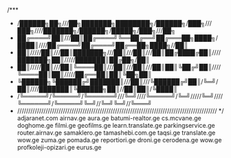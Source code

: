 
/***
*    /██████╗██╗///██╗███████╗████████╗/██████╗/███╗///███╗////███████╗/██████╗/█████╗/███╗///██╗
*    ██╔════╝██║///██║██╔════╝╚══██╔══╝██╔═══██╗████╗/████║////██╔════╝██╔════╝██╔══██╗████╗//██║
*    ██║/////██║///██║███████╗///██║///██║///██║██╔████╔██║////███████╗██║/////███████║██╔██╗/██║
*    ██║/////██║///██║╚════██║///██║///██║///██║██║╚██╔╝██║////╚════██║██║/////██╔══██║██║╚██╗██║
*    ╚██████╗╚██████╔╝███████║///██║///╚██████╔╝██║/╚═╝/██║////███████║╚██████╗██║//██║██║/╚████║
*    /╚═════╝/╚═════╝/╚══════╝///╚═╝////╚═════╝/╚═╝/////╚═╝////╚══════╝/╚═════╝╚═╝//╚═╝╚═╝//╚═══╝
*    ////////////////////////////////////////////////////////////////////////////////////////////
*/
adjaranet.com
airnav.ge
aura.ge
batumi-realtor.ge
cs.mcvane.ge
doghome.ge
filmi.ge
geofilms.ge
learn.translate.ge
parkingservice.ge
router.airnav.ge
samaklero.ge
tamashebi.com.ge
taqsi.ge
translate.ge
wow.ge
zuma.ge
pomada.ge
reportiori.ge
droni.ge
cerodena.ge
wow.ge
profkoleji-opizari.ge
eurus.ge